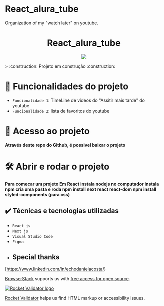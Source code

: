 # React_alura_tube
Organization of my "watch later" on youtube.
<h1 align="center"> React_alura_tube </h1>
<p align="center">
<img src="https://img.shields.io/github/license/Daniela-Costa-Ada/React_alura_tube"/>
</p>
> :construction: Projeto em construção :construction:

# :hammer: Funcionalidades do projeto

- `Funcionalidade 1`: TimeLine de videos do "Assitir mais tarde" do youtube
- `Funcionalidade 2`: lista de favoritos do youtube
# 📁 Acesso ao projeto

**Através deste repo do Github, é possivel baixar o projeto**

# 🛠️ Abrir e rodar o projeto

**Para comecar um projeto Em React
instala nodejs no computador
instala npm
cria uma pasta e roda 
npm install next react react-dom
npm install styled-components (para css)**

## ✔️ Técnicas e tecnologias utilizadas

- ``React js``
- ``Next js``
- ``Visual Studio Code``
- ``Figma``
- ## Special thanks

[https://www.linkedin.com/in/echodanielacosta/)

[BrowserStack]((https://www.linkedin.com/in/echodanielacosta/)) supports us with [free access for open source](https://www.browserstack.com/open-source).

[![Rocket Validator logo](./admin/img/rocketvalidator-logo.png)](https://rocketvalidator.com/)

[Rocket Validator](https://rocketvalidator.com/) helps us find HTML markup or accessibility issues.
